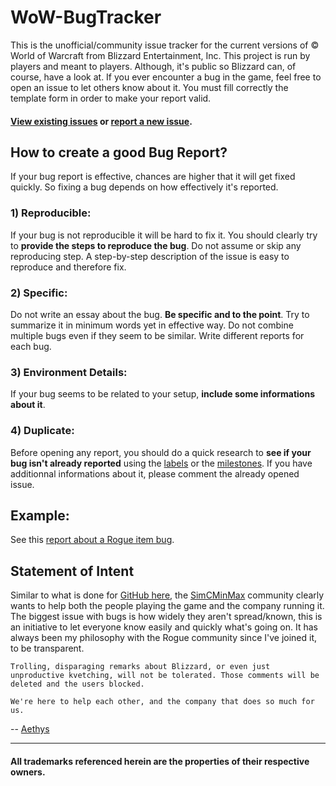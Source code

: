 # WoW-BugTracker

This is the unofficial/community issue tracker for the current versions of © World of Warcraft from Blizzard Entertainment, Inc.
This project is run by players and meant to players. Although, it's public so Blizzard can, of course, have a look at.
If you ever encounter a bug in the game, feel free to open an issue to let others know about it.
You must fill correctly the template form in order to make your report valid.

#### [View existing issues](https://github.com/SimCMinMax/WoW-BugTracker/issues) or [report a new issue](https://github.com/SimCMinMax/WoW-BugTracker/issues/new/choose).

## How to create a good Bug Report?

If your bug report is effective, chances are higher that it will get fixed quickly. So fixing a bug depends on how effectively it's reported.

### 1) Reproducible:

If your bug is not reproducible it will be hard to fix it. You should clearly try to **provide the steps to reproduce the bug**.
Do not assume or skip any reproducing step. A step-by-step description of the issue is easy to reproduce and therefore fix.

### 2) Specific:

Do not write an essay about the bug. **Be specific and to the point**. Try to summarize it in minimum words yet in effective way.
Do not combine multiple bugs even if they seem to be similar.
Write different reports for each bug.

### 3) Environment Details:

If your bug seems to be related to your setup, **include some informations about it**.

### 4) Duplicate:

Before opening any report, you should do a quick research to **see if your bug isn't already reported** using the [labels](https://github.com/SimCMinMax/WoW-BugTracker/labels) or the [milestones](https://github.com/SimCMinMax/WoW-BugTracker/milestones).
If you have additionnal informations about it, please comment the already opened issue.

## Example:

See this [report about a Rogue item bug](https://github.com/SimCMinMax/WoW-BugTracker/issues/1).

## Statement of Intent

Similar to what is done for [GitHub here](https://github.com/isaacs/github), the [SimCMinMax](https://github.com/SimCMinMax) community clearly wants to help both the people playing the game and the company running it.
The biggest issue with bugs is how widely they aren't spread/known, this is an initiative to let everyone know easily and quickly what's going on. It has always been my philosophy with the Rogue community since I've joined it, to be transparent.

```
Trolling, disparaging remarks about Blizzard, or even just unproductive kvetching, will not be tolerated. Those comments will be deleted and the users blocked.

We're here to help each other, and the company that does so much for us.
```

-- [Aethys](https://github.com/Aethys256)

---

#### All trademarks referenced herein are the properties of their respective owners.
